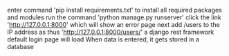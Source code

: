 enter command 'pip install requirements.txt' to install all required packages and modules
 run the command 'python manage.py runserver' 
click the link 'http://127.0.0.1:8000' which will show an error page
next add /users to the IP address as thus 'http://127.0.0.1:8000/users/' 
a django rest framework default login page will load
When data is entered, it gets stored in a database